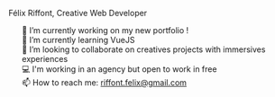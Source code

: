 Félix Riffont, Creative Web Developer

- 🔭 I’m currently working on my new portfolio !
- 🌱 I’m currently learning VueJS
- 👯 I’m looking to collaborate on creatives projects with immersives experiences
- 💻 I'm working in an agency but open to work in free
- 📫 How to reach me: riffont.felix@gmail.com

<style>
  ul {
    list-style: none;
  }
</style>
